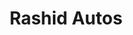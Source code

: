 ---
title: "Rashid Autos"
url: /karachi/rashid-autos-altaf-hussain-rd-sector-5g-saeedabad-sector-5-baldia-karachi-karachi-city-sindh-pakistan/
shop: general
---